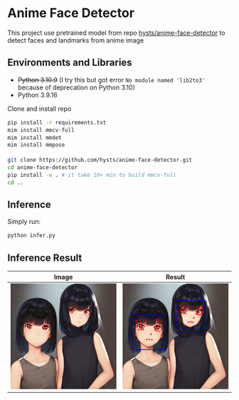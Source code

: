 # Anime Face Detector

This project use pretrained model from repo [hysts/anime-face-detector](https://github.com/hysts/anime-face-detector) to detect faces and landmarks from anime image

## Environments and Libraries

- ~~Python 3.10.9~~ (I try this but got error `No module named 'lib2to3'` because of deprecation on Python 3.10)
- Python 3.9.16

Clone and install repo

``` bash
pip install -r requirements.txt
mim install mmcv-full
mim install mmdet
mim install mmpose

git clone https://github.com/hysts/anime-face-detector.git
cd anime-face-detector
pip install -e . # it take 10+ min to build mmcv-full
cd ..
```

## Inference

Simply run:

``` bash
python infer.py
```

## Inference Result

| Image | Result |
|:---:|:---:|
| ![image](./assets/test.jpg "result") | ![result](./assets/result.jpg "result") |

